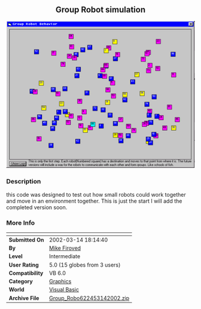 ﻿<div align="center">

## Group Robot simulation

<img src="PIC20023142120138840.gif">
</div>

### Description

this code was designed to test out how small robots could work together and move in an environment together. This is just the start I will add the completed version soon.
 
### More Info
 


<span>             |<span>
---                |---
**Submitted On**   |2002-03-14 18:14:40
**By**             |[Mike Firoved](https://github.com/Planet-Source-Code/PSCIndex/blob/master/ByAuthor/mike-firoved.md)
**Level**          |Intermediate
**User Rating**    |5.0 (15 globes from 3 users)
**Compatibility**  |VB 6\.0
**Category**       |[Graphics](https://github.com/Planet-Source-Code/PSCIndex/blob/master/ByCategory/graphics__1-46.md)
**World**          |[Visual Basic](https://github.com/Planet-Source-Code/PSCIndex/blob/master/ByWorld/visual-basic.md)
**Archive File**   |[Group\_Robo622453142002\.zip](https://github.com/Planet-Source-Code/mike-firoved-group-robot-simulation__1-32693/archive/master.zip)








